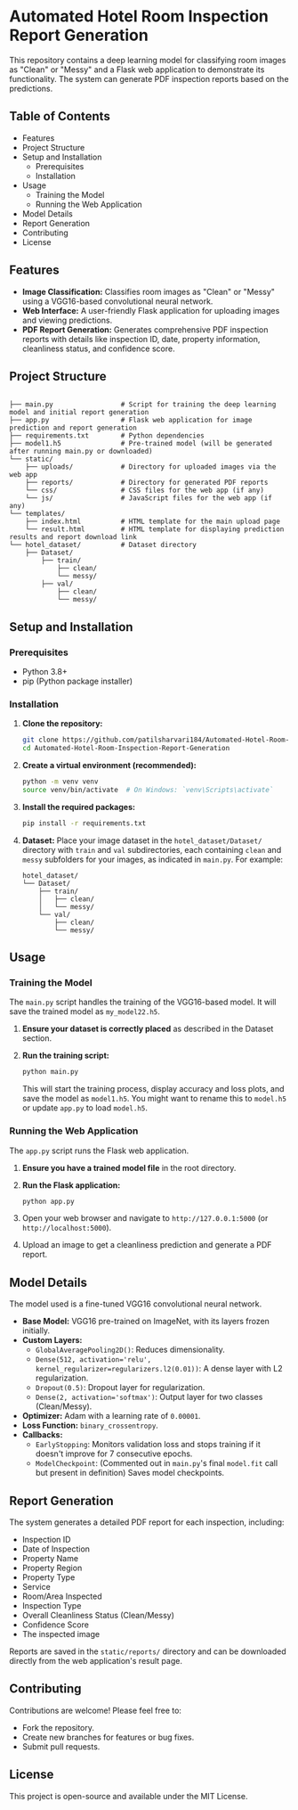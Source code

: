 # Automated Hotel Room Inspection Report Generation

This repository contains a deep learning model for classifying room images as "Clean" or "Messy" and a Flask web application to demonstrate its functionality. The system can generate PDF inspection reports based on the predictions.

## Table of Contents

  * Features
  * Project Structure
  * Setup and Installation
      * Prerequisites
      * Installation
  * Usage
      * Training the Model
      * Running the Web Application
  * Model Details
  * Report Generation
  * Contributing
  * License

## Features

  * **Image Classification:** Classifies room images as "Clean" or "Messy" using a VGG16-based convolutional neural network.
  * **Web Interface:** A user-friendly Flask application for uploading images and viewing predictions.
  * **PDF Report Generation:** Generates comprehensive PDF inspection reports with details like inspection ID, date, property information, cleanliness status, and confidence score.

## Project Structure

```

├── main.py                 # Script for training the deep learning model and initial report generation
├── app.py                  # Flask web application for image prediction and report generation
├── requirements.txt        # Python dependencies
├── model1.h5               # Pre-trained model (will be generated after running main.py or downloaded)
└── static/
    ├── uploads/            # Directory for uploaded images via the web app
    ├── reports/            # Directory for generated PDF reports
    └── css/                # CSS files for the web app (if any)
    └── js/                 # JavaScript files for the web app (if any)
└── templates/
    ├── index.html          # HTML template for the main upload page
    └── result.html         # HTML template for displaying prediction results and report download link
└── hotel_dataset/          # Dataset directory
    ├── Dataset/
        ├── train/
            ├── clean/
            └── messy/
        ├── val/
            ├── clean/
            └── messy/
```

## Setup and Installation

### Prerequisites

  * Python 3.8+
  * pip (Python package installer)

### Installation

1.  **Clone the repository:**

    ```bash
    git clone https://github.com/patilsharvari184/Automated-Hotel-Room-Inspection-Report-Generation.git
    cd Automated-Hotel-Room-Inspection-Report-Generation
    ```

2.  **Create a virtual environment (recommended):**

    ```bash
    python -m venv venv
    source venv/bin/activate  # On Windows: `venv\Scripts\activate`
    ```

3.  **Install the required packages:**

    ```bash
    pip install -r requirements.txt
    ```

4.  **Dataset:**
    Place your image dataset in the `hotel_dataset/Dataset/` directory with `train` and `val` subdirectories, each containing `clean` and `messy` subfolders for your images, as indicated in `main.py`. For example:

    ```
    hotel_dataset/
    └── Dataset/
        ├── train/
        │   ├── clean/
        │   └── messy/
        └── val/
            ├── clean/
            └── messy/
    ```

## Usage

### Training the Model

The `main.py` script handles the training of the VGG16-based model. It will save the trained model as `my_model22.h5`.

1.  **Ensure your dataset is correctly placed** as described in the Dataset section.

2.  **Run the training script:**

    ```bash
    python main.py
    ```

    This will start the training process, display accuracy and loss plots, and save the model as `model1.h5`. You might want to rename this to `model.h5` or update `app.py` to load `model.h5`.

### Running the Web Application

The `app.py` script runs the Flask web application.

1.  **Ensure you have a trained model file** in the root directory.

2.  **Run the Flask application:**

    ```bash
    python app.py
    ```

3.  Open your web browser and navigate to `http://127.0.0.1:5000` (or `http://localhost:5000`).

4.  Upload an image to get a cleanliness prediction and generate a PDF report.

## Model Details

The model used is a fine-tuned VGG16 convolutional neural network.

  * **Base Model:** VGG16 pre-trained on ImageNet, with its layers frozen initially.
  * **Custom Layers:**
      * `GlobalAveragePooling2D()`: Reduces dimensionality.
      * `Dense(512, activation='relu', kernel_regularizer=regularizers.l2(0.01))`: A dense layer with L2 regularization.
      * `Dropout(0.5)`: Dropout layer for regularization.
      * `Dense(2, activation='softmax')`: Output layer for two classes (Clean/Messy).
  * **Optimizer:** Adam with a learning rate of `0.00001`.
  * **Loss Function:** `binary_crossentropy`.
  * **Callbacks:**
      * `EarlyStopping`: Monitors validation loss and stops training if it doesn't improve for 7 consecutive epochs.
      * `ModelCheckpoint`: (Commented out in `main.py`'s final `model.fit` call but present in definition) Saves model checkpoints.

## Report Generation

The system generates a detailed PDF report for each inspection, including:

  * Inspection ID
  * Date of Inspection
  * Property Name
  * Property Region
  * Property Type
  * Service
  * Room/Area Inspected
  * Inspection Type
  * Overall Cleanliness Status (Clean/Messy)
  * Confidence Score
  * The inspected image

Reports are saved in the `static/reports/` directory and can be downloaded directly from the web application's result page.

## Contributing

Contributions are welcome\! Please feel free to:

  * Fork the repository.
  * Create new branches for features or bug fixes.
  * Submit pull requests.

## License

This project is open-source and available under the MIT License.
